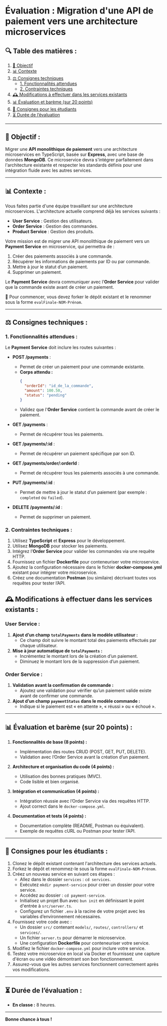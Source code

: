 # Évaluation : Migration d'une API de paiement vers une architecture microservices

## **🔍 Table des matières :**
1. [🔢 Objectif](#objectif)
2. [📊 Contexte](#contexte)
3. [⚖️ Consignes techniques](#consignes-techniques)
   - [1. Fonctionnalités attendues](#1-fonctionnalités-attendues)
   - [2. Contraintes techniques](#2-contraintes-techniques)
4. [🕰️ Modifications à effectuer dans les services existants](#modifications-à-effectuer-dans-les-services-existants)
5. [📊 Évaluation et barème (sur 20 points)](#évaluation-et-barème-sur-20-points)
6. [🔧 Consignes pour les étudiants](#consignes-pour-les-étudiants)
7. [⏳ Durée de l’évaluation](#durée-de-l’évaluation)

---

## **🔢 Objectif :**

Migrer une **API monolithique de paiement** vers une architecture microservices en TypeScript, basée sur **Express**, avec une base de données **MongoDB**. Ce microservice devra s'intégrer parfaitement dans l'architecture existante et respecter les standards définis pour une intégration fluide avec les autres services.

---

## **📊 Contexte :**

Vous faites partie d'une équipe travaillant sur une architecture microservices. L'architecture actuelle comprend déjà les services suivants :

- **User Service** : Gestion des utilisateurs.
- **Order Service** : Gestion des commandes.
- **Product Service** : Gestion des produits.

Votre mission est de migrer une API monolithique de paiement vers un **Payment Service** en microservice, qui permettra de :

1. Créer des paiements associés à une commande.
2. Récupérer les informations de paiements par ID ou par commande.
3. Mettre à jour le statut d’un paiement.
4. Supprimer un paiement.

Le **Payment Service** devra communiquer avec l’**Order Service** pour valider que la commande existe avant de créer un paiement.

🛑 Pour commencer, vous devez forker le dépôt existant et le renommer sous la forme `evalFinale-NOM-Prénom`.

---

## **⚖️ Consignes techniques :**

### **1. Fonctionnalités attendues :**

Le **Payment Service** doit inclure les routes suivantes :

- **POST /payments** :
  - Permet de créer un paiement pour une commande existante.
  - **Corps attendu :**
    ```json
    {
      "orderId": "id_de_la_commande",
      "amount": 100.50,
      "status": "pending"
    }
    ```
  - Validez que l'**Order Service** contient la commande avant de créer le paiement.

- **GET /payments** :
  - Permet de récupérer tous les paiements.

- **GET /payments/:id** :
  - Permet de récupérer un paiement spécifique par son ID.

- **GET /payments/order/:orderId** :
  - Permet de récupérer tous les paiements associés à une commande.

- **PUT /payments/:id** :
  - Permet de mettre à jour le statut d’un paiement (par exemple : `completed` ou `failed`).

- **DELETE /payments/:id** :
  - Permet de supprimer un paiement.

### **2. Contraintes techniques :**

1. Utilisez **TypeScript** et **Express** pour le développement.
2. Utilisez **MongoDB** pour stocker les paiements.
3. Intégrez l’**Order Service** pour valider les commandes via une requête HTTP.
4. Fournissez un fichier **Dockerfile** pour conteneuriser votre microservice.
5. Ajoutez la configuration nécessaire dans le fichier **docker-compose.yml** existant pour intégrer votre microservice.
6. Créez une documentation **Postman** (ou similaire) décrivant toutes vos requêtes pour tester l’API.


## **🕰️ Modifications à effectuer dans les services existants :**

### **User Service :**
1. **Ajout d’un champ `totalPayments` dans le modèle utilisateur :**
   - Ce champ doit suivre le montant total des paiements effectués par chaque utilisateur.
2. **Mise à jour automatique de `totalPayments` :**
   - Incrémentez le montant lors de la création d’un paiement.
   - Diminuez le montant lors de la suppression d’un paiement.

### **Order Service :**
1. **Validation avant la confirmation de commande :**
   - Ajoutez une validation pour vérifier qu’un paiement valide existe avant de confirmer une commande.
2. **Ajout d’un champ `paymentStatus` dans le modèle commande :**
   - Indique si le paiement est « en attente », « réussi » ou « échoué ».

---

## **📊 Évaluation et barème (sur 20 points) :**

1. **Fonctionnalités de base (8 points) :**
   - Implémentation des routes CRUD (POST, GET, PUT, DELETE).
   - Validation avec l’Order Service avant la création d’un paiement.

2. **Architecture et organisation du code (4 points) :**
   - Utilisation des bonnes pratiques (MVC).
   - Code lisible et bien organisé.

3. **Intégration et communication (4 points) :**
   - Intégration réussie avec l’Order Service via des requêtes HTTP.
   - Ajout correct dans le `docker-compose.yml`.

4. **Documentation et tests (4 points) :**
   - Documentation complète (README, Postman ou équivalent).
   - Exemple de requêtes cURL ou Postman pour tester l’API.

---

## **🔧 Consignes pour les étudiants :**

1. Clonez le dépôt existant contenant l'architecture des services actuels.
2. Forkez le dépôt et renommez-le sous la forme `evalFinale-NOM-Prénom`.
3. Créez un nouveau service en suivant ces étapes :
   - Allez dans le dossier `services` : `cd services`.
   - Exécutez `mkdir payment-service` pour créer un dossier pour votre service.
   - Accédez au dossier : `cd payment-service`.
   - Initialisez un projet Bun avec `bun init` en définissant le point d'entrée à `src/server.ts`.
   - Configurez un fichier `.env` à la racine de votre projet avec les variables d’environnement nécessaires.
4. Fournissez votre code avec :
   - Un dossier `src/` contenant `models/`, `routes/`, `controllers/` et `services/`.
   - Un fichier `server.ts` pour démarrer le microservice.
   - Une configuration **Dockerfile** pour conteneuriser votre service.
5. Modifiez le fichier `docker-compose.yml` pour inclure votre service.
6. Testez votre microservice en local via Docker et fournissez une capture d'écran ou une vidéo démontrant son bon fonctionnement.
7. Assurez-vous que les autres services fonctionnent correctement après vos modifications.

---

## **⏳ Durée de l’évaluation :**

- **En classe :** 8 heures.

---

**Bonne chance à tous !**
